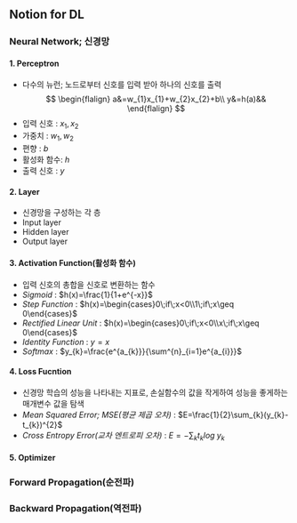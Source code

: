 ## Notion for DL

### Neural Network; 신경망
#### 1. Perceptron
- 다수의 뉴런; 노드로부터 신호를 입력 받아 하나의 신호를 출력 
$$
\begin{flalign}
a&=w_{1}x_{1}+w_{2}x_{2}+b\\ y&=h(a)&&
\end{flalign}
$$
- 입력 신호 : $x_{1}, x_{2}$
- 가중치 : $w_{1}, w_{2}$
- 편향 : $b$
- 활성화 함수:  $h$
- 출력 신호 : $y$
#### 2. Layer
- 신경망을 구성하는 각 층
- Input layer
- Hidden layer
- Output layer
#### 3. Activation Function(활성화 함수)
- 입력 신호의 총합을 신호로 변환하는 함수
- *Sigmoid* : $h(x)=\frac{1}{1+e^{-x}}$
- *Step Function* : $h(x)=\begin{cases}0\;if\;x<0\\1\;if\;x\geq 0\end{cases}$
- *Rectified Linear Unit* : $h(x)=\begin{cases}0\;if\;x<0\\x\;if\;x\geq 0\end{cases}$
- *Identity Function* : $y=x$
- *Softmax* : $y_{k}=\frac{e^{a_{k}}}{\sum^{n}_{i=1}e^{a_{i}}}$
#### 4. Loss Fucntion
- 신경망 학습의 성능을 나타내는 지표로, 손실함수의 값을 작게하여 성능을 좋게하는 매개변수 값을 탐색
- *Mean Squared Error; MSE(평균 제곱 오차)* : $E=\frac{1}{2}\sum_{k}(y_{k}-t_{k})^{2}$
- *Cross Entropy Error(교차 엔트로피 오차)* : $E=-\sum_{k}t_{k}log\;y_{k}$
#### 5. Optimizer
### Forward Propagation(순전파)
### Backward Propagation(역전파)